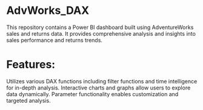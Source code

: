 # AdvWorks_DAX
This repository contains a Power BI dashboard built using AdventureWorks sales and returns data. It provides comprehensive analysis and insights into sales performance and returns trends.

# Features:
Utilizes various DAX functions including filter functions and time intelligence for in-depth analysis.
Interactive charts and graphs allow users to explore data dynamically.
Parameter functionality enables customization and targeted analysis.
